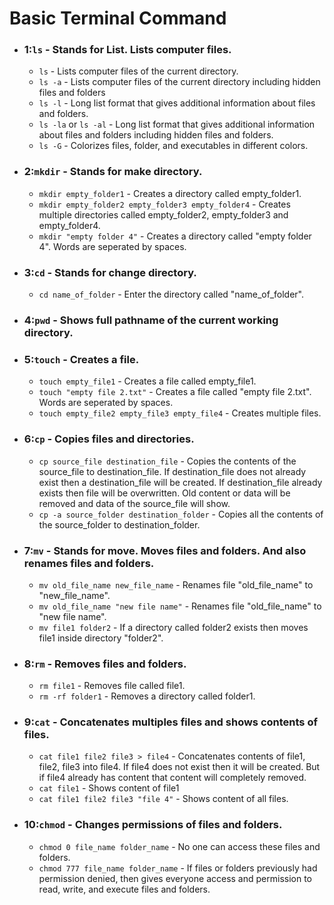 # Basic Terminal Command

* ### 1:`ls` - Stands for List. Lists computer files.
	* `ls` - Lists computer files of the current directory.
	* `ls -a` - Lists computer files of the current directory including hidden files and folders
	* `ls -l` - Long list format that gives additional information about files and folders. 
	* `ls -la` or `ls -al` - Long list format that gives additional information about files and folders including hidden files and folders. 
	* `ls -G` - Colorizes files, folder, and executables in different colors.
* ### 2:`mkdir` - Stands for make directory.
	* `mkdir empty_folder1` - Creates a directory called empty_folder1.
	* `mkdir empty_folder2 empty_folder3 empty_folder4` - Creates multiple directories called empty_folder2, empty_folder3 and empty_folder4.
	* `mkdir "empty folder 4"` - Creates a directory called "empty folder 4". Words are seperated by spaces.
* ### 3:`cd` - Stands for change directory.
	* `cd name_of_folder` - Enter the directory called "name_of_folder".

* ### 4:`pwd` - Shows full pathname of the current working directory.
* ### 5:`touch` - Creates a file.
	* `touch empty_file1` - Creates a file called empty_file1.
	* `touch "empty file 2.txt"` - Creates a file called "empty file 2.txt". Words are seperated by spaces.
	* `touch empty_file2 empty_file3 empty_file4` - Creates multiple files.
* ### 6:`cp` - Copies files and directories.
	* `cp source_file destination_file` - Copies the contents of the source_file to destination_file. If destination_file does not already exist then a destination_file will be created. If destination_file already exists then file will be overwritten. Old content or data will be removed and data of the source_file will show.
	* `cp -a source_folder destination_folder` - Copies all the contents of the source_folder to destination_folder.
* ### 7:`mv` - Stands for move. Moves files and folders. And also renames files and folders.
	* `mv old_file_name new_file_name` - Renames file "old_file_name" to "new_file_name".
	* `mv old_file_name "new file name"` - Renames file "old_file_name" to "new file name".
	* `mv file1 folder2` - If a directory called folder2 exists then moves file1 inside directory "folder2".
* ### 8:`rm` - Removes files and folders.
	* `rm file1` - Removes file called file1.
	* `rm -rf folder1` - Removes a directory called folder1.
* ### 9:`cat` - Concatenates multiples files and shows contents of files.
	* `cat file1 file2 file3 > file4` - Concatenates contents of file1, file2, file3 into file4. If file4 does not exist then it will be created. But if file4 already has content that content will completely removed.
	* `cat file1` - Shows content of file1
	* `cat file1 file2 file3 "file 4"` - Shows content of all files.
* ### 10:`chmod` - Changes permissions of files and folders.
	* `chmod 0 file_name folder_name` - No one can access these files and folders.
	* `chmod 777 file_name folder_name` - If files or folders previously had permission denied, then gives everyone access and permission to read, write, and execute files and folders.
	
